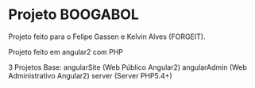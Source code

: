 <h1>Projeto BOOGABOL</h1>

Projeto feito para o Felipe Gassen e Kelvin Alves (FORGEIT).


Projeto feito em angular2 com PHP

3 Projetos Base:
angularSite     (Web Público Angular2)
angularAdmin    (Web Administrativo Angular2)
server          (Server PHP5.4+)